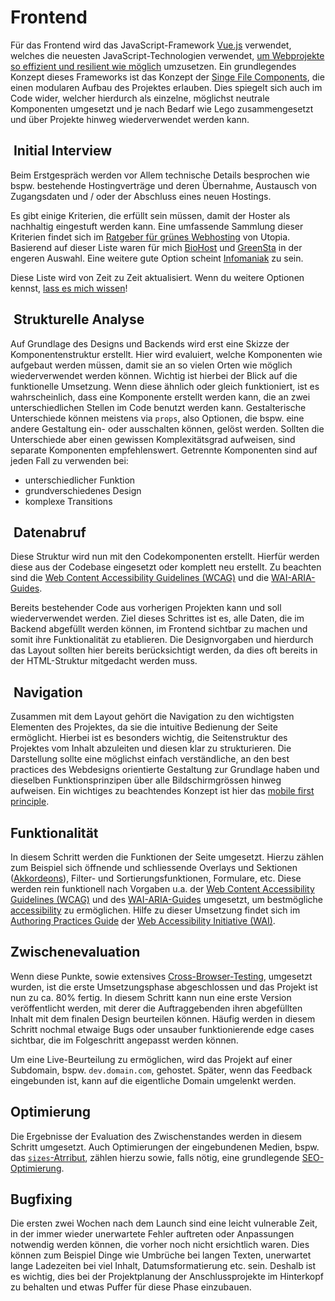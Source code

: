 # Frontend

Für das Frontend wird das JavaScript-Framework [Vue.js](https://vuejs.org/) verwendet, welches die neuesten JavaScript-Technologien verwendet, [um Webprojekte so effizient und resilient wie möglich](https://vuejs.org/guide/introduction.html#single-file-components) umzusetzen. Ein grundlegendes Konzept dieses Frameworks ist das Konzept der [Singe File Components](https://vuejs.org/guide/scaling-up/sfc.html), die einen modularen Aufbau des Projektes erlauben. Dies spiegelt sich auch im Code wider, welcher hierdurch als einzelne, möglichst neutrale Komponenten umgesetzt und je nach Bedarf wie Lego zusammengesetzt und über Projekte hinweg wiederverwendet werden kann.

##  Initial Interview

Beim Erstgespräch werden vor Allem technische Details besprochen wie bspw. bestehende Hostingverträge und deren Übernahme, Austausch von Zugangsdaten und / oder der Abschluss eines neuen Hostings.

Es gibt einige Kriterien, die erfüllt sein müssen, damit der Hoster als nachhaltig eingestuft werden kann. Eine umfassende Sammlung dieser Kriterien findet sich im [Ratgeber für grünes Webhosting](https://utopia.de/ratgeber/gruenes-webhosting-oekostrom/) von Utopia. Basierend auf dieser Liste waren für mich [BioHost](https://www.biohost.de/) und [GreenSta](https://ssl.greensta.de/) in der engeren Auswahl. Eine weitere gute Option scheint  [Infomaniak](https://www.infomaniak.com/de/hosting/web-und-mail/webhosting) zu sein.

Diese Liste wird von Zeit zu Zeit aktualisiert. Wenn du weitere Optionen kennst, [lass es mich wissen](mailto:news@nadineprigann.de)!

##  Strukturelle Analyse

Auf Grundlage des Designs und Backends wird erst eine Skizze der Komponentenstruktur erstellt. Hier wird evaluiert, welche Komponenten wie aufgebaut werden müssen, damit sie an so vielen Orten wie möglich wiederverwendet werden können. Wichtig ist hierbei der Blick auf die funktionelle Umsetzung. Wenn diese ähnlich oder gleich funktioniert, ist es wahrscheinlich, dass eine Komponente erstellt werden kann, die an zwei unterschiedlichen Stellen im Code benutzt werden kann. Gestalterische Unterschiede können meistens via `props`, also Optionen, die bspw. eine andere Gestaltung ein- oder ausschalten können, gelöst werden. Sollten die Unterschiede aber einen gewissen Komplexitätsgrad aufweisen, sind separate Komponenten empfehlenswert. Getrennte Komponenten sind auf jeden Fall zu verwenden bei:

- unterschiedlicher Funktion
- grundverschiedenes Design
- komplexe Transitions

##  Datenabruf

Diese Struktur wird nun mit den Codekomponenten erstellt. Hierfür werden diese aus der Codebase eingesetzt oder komplett neu erstellt. Zu beachten sind die [Web Content Accessibility Guidelines (WCAG)](https://www.w3.org/TR/WCAG21/) und die [WAI-ARIA-Guides](https://www.w3.org/TR/wai-aria-1.2/).

Bereits bestehender Code aus vorherigen Projekten kann und soll wiederverwendet werden. Ziel dieses Schrittes ist es, alle Daten, die im Backend abgefüllt werden können, im Frontend sichtbar zu machen und somit ihre Funktionalität zu etablieren. Die Designvorgaben und hierdurch das Layout sollten hier bereits berücksichtigt werden, da dies oft bereits in der HTML-Struktur mitgedacht werden muss.

<!-- ##  Layout

Nun folgt die Erstellung eines groben Layouts mithilfe von [CSS (Cascading Style Sheets)](https://developer.mozilla.org/en-US/docs/Web/CSS). In diesem Schritt werden responsive Layoutkonzepte erstellt und ggf. die HTML-Struktur der Komponenten bei Bedarf verfeinert. -->

##  Navigation

Zusammen mit dem Layout gehört die Navigation zu den wichtigsten Elementen des Projektes, da sie die intuitive Bedienung der Seite ermöglicht. Hierbei ist es besonders wichtig, die Seitenstruktur des Projektes vom Inhalt abzuleiten und diesen klar zu strukturieren. Die Darstellung sollte eine möglichst einfach verständliche, an den best practices des Webdesigns orientierte Gestaltung zur Grundlage haben und dieselben Funktionsprinzipen über alle Bildschirmgrössen hinweg aufweisen. Ein wichtiges zu beachtendes Konzept ist hier das [mobile first principle](https://developer.mozilla.org/en-US/docs/Web/Progressive_web_apps/Responsive/Mobile_first).

## Funktionalität

In diesem Schritt werden die Funktionen der Seite umgesetzt. Hierzu zählen zum Beispiel sich öffnende und schliessende Overlays und Sektionen ([Akkordeons](https://www.w3.org/WAI/ARIA/apg/example-index/accordion/accordion.html)), Filter- und Sortierungsfunktionen, Formulare, etc. Diese werden rein funktionell nach Vorgaben u.a. der [Web Content Accessibility Guidelines (WCAG)](https://www.w3.org/TR/WCAG21/) und des [WAI-ARIA-Guides](https://www.w3.org/TR/wai-aria-1.2/) umgesetzt, um bestmögliche [accessibility](https://developer.mozilla.org/en-US/docs/Web/Accessibility) zu ermöglichen. Hilfe zu dieser Umsetzung findet sich im [Authoring Practices Guide](https://www.w3.org/WAI/ARIA/apg/) der [Web Accessibility Initiative (WAI)](https://www.w3.org/WAI/).

<!-- ##  Typografie

Die Schriftdatei oder der Link zur Schrift wird eingebunden und die im Design definierten Schriftgrössen und Gestaltungsparameter festgelegt. Ausgangspunkt hierfür ist die Lauftextschrift auf mobile devices, auf Grundlage derer alle folgenden Schriftgrössen deklariert werden (em-basiert). Auch Schriftschnitt und -gewicht wird explizit als Variable definiert, um diese so flexibel wie möglich einzusetzen. -->

<!-- ##  Horizontale Abstände

Nachdem die Schriftgrössen definiert sind, folgen die horizontalen Abstände. Zu beachten ist hier, dass diese Definition nicht auf dem Element, welches eine Schriftgrössendefinition zugewiesen bekommen hat, stattfindet, sondern auf einem Wrapper-Element, um konsistente Abstände über verschiedene Schriftgrössen hinweg zu realisieren.

##  Vertikale Abstände

Im Anschluss folgen die vertikalen Abstände, die nach dem gleichen Prinzip realisiert werden. Hierzu zählen auch `max-width`'s, Tabellenweiten und deren maximale Breiten. -->

<!-- ##  Icons

Generell sollten textliche Linkinhalte verwendet werden um eine möglichst gute [accessibility](https://developer.mozilla.org/en-US/docs/Web/Accessibility) zu garantieren, denn screen readers lesen in diesem Fall den Text vor, der bei wohlüberlegter Formulierung aussagekräftiger ist als ein Icon. Sollten dennoch Icons verwendet werden, sollten [Unicode-Zeichen](https://unicode-table.com/en/) oder bei einer neu erstellten Schrift die Zeichen in die Schrift als Glyphen eingebunden werden. So kann sichergestellt werden, dass keine weitere externe Ressource geladen werden muss.

Wenn das nicht möglich ist, dann sollten [SVG's](https://developer.mozilla.org/en-US/docs/Web/SVG) so sparsam wie möglich eingesetzt werden. Beispielsweise kann für die Navigationspfeile von Slideshows dassselbe Icon verwendet werden; es muss nur eines via [CSS (Cascading Style Sheets)](https://developer.mozilla.org/en-US/docs/Web/CSS) gedreht werden.

Sollten verschiedene Farbvarianten des selben Icons notwendig sein, kann dies ebenfalls mit [CSS (Cascading Style Sheets)](https://developer.mozilla.org/en-US/docs/Web/CSS) und diesem [CSS Filter Generator](https://codepen.io/sosuke/pen/Pjoqqp)
realisiert werden.

Wichtig ist ausserdem grundsätzlich, die SVG's zu komprimieren und zu optimieren. Hierbei werden, beispielsweise mit [SVG OMG](https://jakearchibald.github.io/svgomg/), unnötige Metadaten entfernt und so signifikant Dateigrösse eingespart. -->

<!-- ##  Links, focus, Farben

Abschliessend werden die Farben gemäss Design eingebettet und Links, Buttons etc. sowie deren verschiedene Stati definiert. Es muss zwingend auf eine gute [accessibility](https://developer.mozilla.org/en-US/docs/Web/Accessibility) geachtet werden. Leitfäden sind zum Beispiel die [:focus-Sektion von MDN](https://developer.mozilla.org/en-US/docs/Web/CSS/:focus) und der [WCAG Contrast Checker](https://contrastchecker.com/). -->

## Zwischenevaluation

Wenn diese Punkte, sowie extensives [Cross-Browser-Testing](https://developer.mozilla.org/en-US/docs/Learn/Tools_and_testing/Cross_browser_testing), umgesetzt wurden, ist die erste Umsetzungsphase abgeschlossen und das Projekt ist nun zu ca. 80% fertig. In diesem Schritt kann nun eine erste Version veröffentlicht werden, mit derer die Auftraggebenden ihren abgefüllten Inhalt mit dem finalen Design beurteilen können. Häufig werden in diesem Schritt nochmal etwaige Bugs oder unsauber funktionierende edge cases sichtbar, die im Folgeschritt angepasst werden können.

Um eine Live-Beurteilung zu ermöglichen, wird das Projekt auf einer Subdomain, bspw. `dev.domain.com`, gehostet. Später, wenn das Feedback eingebunden ist, kann auf die eigentliche Domain umgelenkt werden.

## Optimierung

Die Ergebnisse der Evaluation des Zwischenstandes werden in diesem Schritt umgesetzt. Auch Optimierungen der eingebundenen Medien, bspw. das [`sizes`-Atrribut](https://developer.mozilla.org/en-US/docs/Web/API/HTMLImageElement/sizes), zählen hierzu sowie, falls nötig, eine grundlegende [SEO-Optimierung](https://medium.com/startup-grind/seo-is-not-hard-a-step-by-step-seo-tutorial-for-beginners-that-will-get-you-ranked-every-single-1b903b3ab6bb).

<!-- ## Finale Abnahme

Wenn alle Schritte von allen Beteiligten abgenommen sind, kann die Seite final auf ihre Zieldomain geschalten werden.

Das Verzeichnis auf [GitHub](https://github.com/), auf dem der Code gespeichert wird, sollte nun, basierend auf den ethischen Grundlagen dieses Workflows, öffentlich zugänglich gemacht und so als [OpenSource-Projekt](https://opensource.com/resources/what-open-source) klassifiziert werden. Es muss daher nun mit einer Lizenz ausgestattet werden. Dies ist wichtig, damit andere Entwickelnde im Rahmen der OpenSource-Ethik rechtlich einwandfreie Projekte verwenden und einbinden können. Wenn das nicht geschieht, hat das rechtliche Konsequenzen, denen man sich bewusst sein sollte. Passende Lizenzformate können [GNP GPLv3](https://choosealicense.com/licenses/gpl-3.0/) und die [MIT](https://choosealicense.com/licenses/mit/)-Lizenz sein. Weitere Infos und Lizenzen können unter [www.choosealicense.com](https://choosealicense.com/) eingesehen werden. -->

## Bugfixing

Die ersten zwei Wochen nach dem Launch sind eine leicht vulnerable Zeit, in der immer wieder unerwartete Fehler auftreten oder Anpassungen notwendig werden können, die vorher noch nicht ersichtlich waren. Dies können zum Beispiel Dinge wie Umbrüche bei langen Texten, unerwartet lange Ladezeiten bei viel Inhalt, Datumsformatierung etc. sein. Deshalb ist es wichtig, dies bei der Projektplanung der Anschlussprojekte im Hinterkopf zu behalten und etwas Puffer für diese Phase einzubauen.
